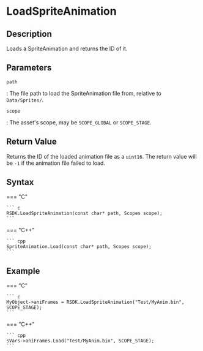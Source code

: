 # LoadSpriteAnimation

## Description
Loads a SpriteAnimation and returns the ID of it.

## Parameters
`path`

:   The file path to load the SpriteAnimation file from, relative to `Data/Sprites/`.

`scope`

:   The asset's scope, may be `SCOPE_GLOBAL` or `SCOPE_STAGE`.

## Return Value
Returns the ID of the loaded animation file as a `uint16`. The return value will be `-1` if the animation file failed to load.

## Syntax
=== "C"

	``` c
	RSDK.LoadSpriteAnimation(const char* path, Scopes scope);
	```

=== "C++"

	``` cpp
	SpriteAnimation.Load(const char* path, Scopes scope);
	```

## Example
=== "C"

	``` c
	MyObject->aniFrames = RSDK.LoadSpriteAnimation("Test/MyAnim.bin", SCOPE_STAGE);
	```

=== "C++"

	``` cpp
	sVars->aniFrames.Load("Test/MyAnim.bin", SCOPE_STAGE);
	```